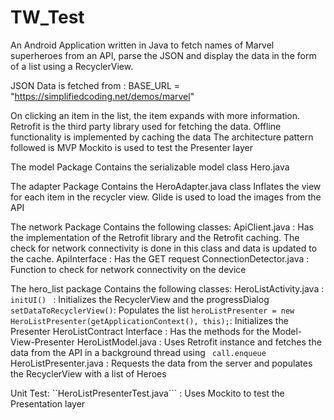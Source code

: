 # TW_Test

An Android Application written in Java to fetch names of Marvel superheroes from an API, parse the JSON and display the data in the form of a list using a RecyclerView.

JSON Data is fetched from : BASE_URL = "https://simplifiedcoding.net/demos/marvel"

On clicking an item in the list, the item expands with more information.
Retrofit is the third party library used for fetching the data. 
Offline functionality is implemented by caching the data
The architecture pattern followed is MVP
Mockito is used to test the Presenter layer

The model Package
Contains the serializable model class Hero.java

The adapter Package
Contains the HeroAdapter.java class
Inflates the view for each item in the recycler view. Glide is used to load the images from the API

The network Package
Contains the following classes:
ApiClient.java : Has the implementation of the Retrofit library and the Retrofit caching. The check for network connectivity is done in this class and data is updated to the cache.
ApiInterface : Has the GET request
ConnectionDetector.java : Function to check for network connectivity on the device

The hero_list package
Contains the following classes:
HeroListActivity.java : 
``initUI() `` : Initializes the RecyclerView and the progressDialog 
``setDataToRecyclerView()``: Populates the list
``heroListPresenter = new HeroListPresenter(getApplicationContext(), this);``: Initializes the Presenter
HeroListContract Interface : Has the methods for the Model-View-Presenter
HeroListModel.java : Uses Retrofit instance and fetches the data from the API in a background thread using `` call.enqueue``
HeroListPresenter.java : Requests the data from the server and populates the RecyclerView with a list of Heroes

Unit Test:
``HeroListPresenterTest.java``` : Uses Mockito to test the Presentation layer

